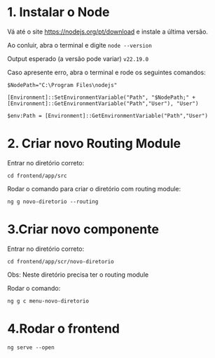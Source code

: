 # 1. Instalar o Node
Vá até o site https://nodejs.org/pt/download e instale a última versão.

Ao conluir, abra o terminal e digite `node --version`

Output esperado (a versão pode variar) `v22.19.0`

Caso apresente erro, abra o terminal e rode os seguintes comandos:

`$NodePath="C:\Program Files\nodejs"`

`[Environment]::SetEnvironmentVariable("Path", "$NodePath;" + [Environment]::GetEnvironmentVariable("Path","User"), "User")`

`$env:Path = [Environment]::GetEnvironmentVariable("Path","User")`


# 2. Criar novo Routing Module

Entrar no diretório correto:

`cd frontend/app/src`

Rodar o comando para criar o diretório com routing module:

`ng g novo-diretorio --routing`


# 3.Criar novo componente
Entrar no diretório correto:

`cd frontend/app/scr/novo-diretorio`

Obs: Neste diretório precisa ter o routing module

Rodar o comando:

`ng g c menu-novo-diretorio`


# 4.Rodar o frontend

`ng serve --open`